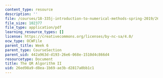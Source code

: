 ```yaml
---
content_type: resource
description: ''
file: /courses/18-335j-introduction-to-numerical-methods-spring-2019/26ed98a9d8ea1b69ae3bd2817a0bb1c1_MIT18_335JS19_lec16_reading2.pdf
file_size: 102377
file_type: application/pdf
learning_resource_types: []
license: https://creativecommons.org/licenses/by-nc-sa/4.0/
ocw_type: OCWFile
parent_title: Week 6
parent_type: CourseSection
parent_uid: 442a963d-d193-26e6-068e-1510d4c866d4
resourcetype: Document
title: The QR Algorithm II
uid: 26ed98a9-d8ea-1b69-ae3b-d2817a0bb1c1
---
```

